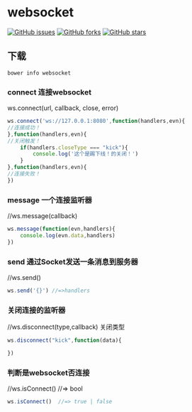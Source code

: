 # websocket

[![GitHub issues](https://img.shields.io/github/issues/jaywcjlove/websocket.svg)](https://github.com/jaywcjlove/websocket/issues) [![GitHub forks](https://img.shields.io/github/forks/jaywcjlove/websocket.svg)](https://github.com/jaywcjlove/websocket/network) [![GitHub stars](https://img.shields.io/github/stars/jaywcjlove/websocket.svg)](https://github.com/jaywcjlove/websocket/stargazers)

## 下载

```
bower info websocket
```

### connect 连接websocket
ws.connect(url, callback, close, error)

```js
ws.connect('ws://127.0.0.1:8080',function(handlers,evn){
//连接成功！
},function(handlers,evn){
//关闭触发！
    if(handlers.closeType === "kick"){
        console.log('这个是踢下线！的关闭！')
    }
},function(handlers,evn){
//连接失败！
})
```

### message 一个连接监听器
//ws.message(callback)

```js
ws.message(function(evn,handlers){
    console.log(evn.data,handlers)
})
```

### send 通过Socket发送一条消息到服务器
//ws.send()

```js
ws.send('{}') //=>handlers
```

### 关闭连接的监听器
//ws.disconnect(type,callback) 关闭类型

```js
ws.disconnect("kick",function(data){

})
```

### 判断是websocket否连接
//ws.isConnect()  //=> bool

```js
ws.isConnect()  //=> true | false
```
